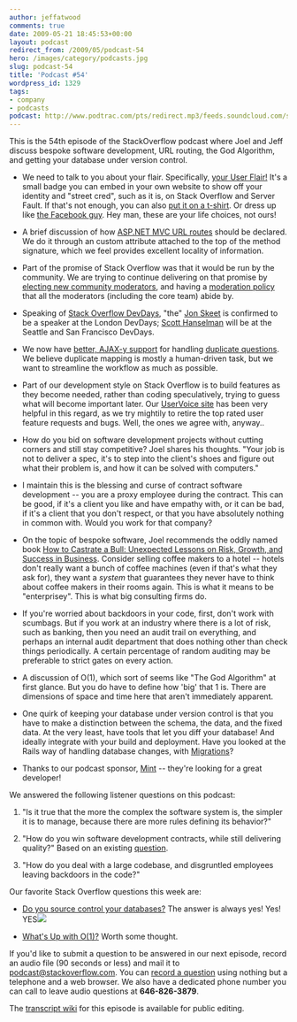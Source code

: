 ```yaml
---
author: jeffatwood
comments: true
date: 2009-05-21 18:45:53+00:00
layout: podcast
redirect_from: /2009/05/podcast-54
hero: /images/category/podcasts.jpg
slug: podcast-54
title: 'Podcast #54'
wordpress_id: 1329
tags:
- company
- podcasts
podcast: http://www.podtrac.com/pts/redirect.mp3/feeds.soundcloud.com/stream/14377289-stack-exchange-stack-overflow-podcast-24.mp3
---
```


This is the 54th episode of the StackOverflow podcast where Joel and Jeff discuss bespoke software development, URL routing, the God Algorithm, and getting your database under version control.






  * We need to talk to you about your flair. Specifically, [your User Flair!](http://blog.stackoverflow.com/2009/05/nowearn-valuable-flair) It's a small badge you can embed in your own website to show off your identity and "street cred", such as it is, on Stack Overflow and Server Fault. If that's not enough, you can also [put it on a t-shirt](http://shirt.social-shirt.com/stackoverflow-shirt.html). Or dress up like [the Facebook guy](http://www.eye-wash.com/wp-content/uploads/2007/11/facebookcostume2.jpg). Hey man, these are your life choices, not ours!


  * A brief discussion of how [ASP.NET MVC URL routes](http://www.asp.net/Learn/mvc/tutorial-05-cs.aspx) should be declared. We do it through an custom attribute attached to the top of the method signature, which we feel provides excellent locality of information.


  * Part of the promise of Stack Overflow was that it would be run by the community. We are trying to continue delivering on that promise by [electing new community moderators](http://blog.stackoverflow.com/2009/05/welcome-new-community-moderators/), and having a [moderation policy](http://blog.stackoverflow.com/2009/05/a-theory-of-moderation/) that all the moderators (including the core team) abide by.


  * Speaking of [Stack Overflow DevDays](http://stackoverflow.carsonified.com/), "the" [Jon Skeet](http://msmvps.com/blogs/jon_skeet/default.aspx) is confirmed to be a speaker at the London DevDays; [Scott Hanselman](http://www.hanselman.com/blog/) will be at the Seattle and San Francisco DevDays.


  * We now have [better, AJAX-y support](http://blog.stackoverflow.com/2009/05/linking-duplicate-questions/) for handling [duplicate questions](http://blog.stackoverflow.com/2009/04/handling-duplicate-questions/). We believe duplicate mapping is mostly a human-driven task, but we want to streamline the workflow as much as possible.


  * Part of our development style on Stack Overflow is to build features as they become needed, rather than coding speculatively, trying to guess what will become important later. Our [UserVoice site](http://stackoverflow.uservoice.com/) has been very helpful in this regard, as we try mightily to retire the top rated user feature requests and bugs. Well, the ones we agree with, anyway..


  * How do you bid on software development projects without cutting corners and still stay competitive? Joel shares his thoughts. "Your job is not to deliver a spec, it's to step into the client's shoes and figure out what their problem is, and how it can be solved with computers."


  * I maintain this is the blessing and curse of contract software development -- you are a proxy employee during the contract. This can be good, if it's a client you like and have empathy with, or it can be bad, if it's a client that you don't respect, or that you have absolutely nothing in common with. Would you work for that company?


  * On the topic of bespoke software, Joel recommends the oddly named book [How to Castrate a Bull: Unexpected Lessons on Risk, Growth, and Success in Business](http://www.amazon.com/dp/0470345233/?tag=codinghorror-20). Consider selling coffee makers to a hotel -- hotels don't really want a bunch of coffee machines (even if that's what they ask for), they want a _system_ that guarantees they never have to think about coffee makers in their rooms again. This is what it means to be "enterprisey". This is what big consulting firms do.


  * If you're worried about backdoors in your code, first, don't work with scumbags. But if you work at an industry where there is a lot of risk, such as banking, then you need an audit trail on everything, and perhaps an internal audit department that does nothing other than check things periodically. A certain percentage of random auditing may be preferable to strict gates on every action.


  * A discussion of O(1), which sort of seems like "The God Algorithm" at first glance. But you do have to define how 'big' that 1 is. There are dimensions of space and time here that aren't immediately apparent.


  * One quirk of keeping your database under version control is that you have to make a distinction between the schema, the data, and the fixed data. At the very least, have tools that let you diff your database! And ideally integrate with your build and deployment. Have you looked at the Rails way of handling database changes, with [Migrations](http://guides.rubyonrails.org/migrations.html)?   



  * Thanks to our podcast sponsor, [Mint](http://www.mint.com/jobs) -- they're looking for a great developer!






We answered the following listener questions on this podcast:






  1. "Is it true that the more the complex the software system is, the simpler it is to manage, because there are more rules defining its behavior?"


  2. "How do you win software development contracts, while still delivering quality?" Based on an existing [question](http://stackoverflow.com/questions/204572/how-can-a-software-agency-deliver-quality-software-win-projects).  



  3. "How do you deal with a large codebase, and disgruntled employees leaving backdoors in the code?"




Our favorite Stack Overflow questions this week are:






  * [Do you source control your databases?](http://stackoverflow.com/questions/115369/do-you-source-control-your-databases) The answer is always yes! Yes! YES![  
](http://stackoverflow.com/questions/332952/whats-up-with-o1)


  * [What's Up with O(1)?](http://stackoverflow.com/questions/332952/whats-up-with-o1) Worth some thought.





If you'd like to submit a question to be answered in our next episode, record an audio file (90 seconds or less) and mail it to [podcast@stackoverflow.com](mailto:podcast@stackoverflow.com). You can [record a question](http://blog.stackoverflow.com/index.php/2008/05/recording-podcast-questions-using-your-telephone/) using nothing but a telephone and a web browser. We also have a dedicated phone number you can call to leave audio questions at **646-826-3879**.






The [transcript wiki](https://stackoverflow.fogbugz.com/default.asp?pg=pgWiki&command=view&ixWikiPage=29053) for this episode is available for public editing.


